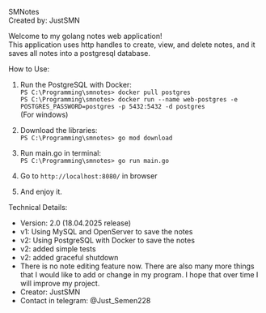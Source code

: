 SMNotes                       
Created by: JustSMN

Welcome to my golang notes web application!  
This application uses http handles to create, view, and delete notes, and it saves all notes into a postgresql database.

How to Use:
1. Run the PostgreSQL with Docker:\
   `PS C:\Programming\smnotes> docker pull postgres` \
   `PS C:\Programming\smnotes> docker run --name web-postgres -e POSTGRES_PASSWORD=postgres -p 5432:5432 -d postgres` \
   (For windows)
    
2. Download the libraries:\
   `PS C:\Programming\smnotes> go mod download`

3. Run main.go in terminal:\
   `PS C:\Programming\smnotes> go run main.go`

4. Go to `http://localhost:8080/` in browser

5. And enjoy it.


Technical Details:
- Version: 2.0 (18.04.2025 release)
- v1: Using MySQL and OpenServer to save the notes
- v2: Using PostgreSQL with Docker to save the notes 
- v2: added simple tests 
- v2: added graceful shutdown
- There is no note editing feature now. There are also many more things that I would like to add or change in my program. I hope that over time I will improve my project.
- Creator: JustSMN
- Contact in telegram: @Just_Semen228
